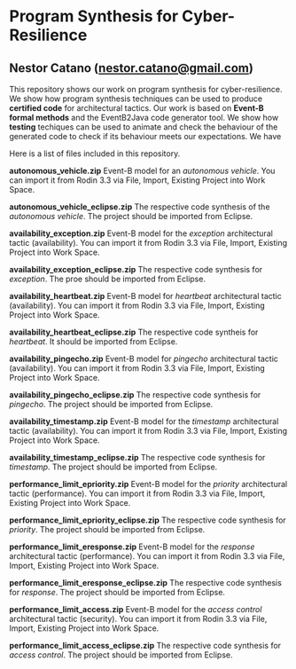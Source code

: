 # Program Synthesis for Cyber-Resilience
## Nestor Catano (nestor.catano@gmail.com)

This repository shows our work on program synthesis for cyber-resilience. We show how program synthesis techniques can be used to produce **certified code** for architectural tactics. Our work is based on **Event-B formal methods** and the EventB2Java code generator tool. We show how **testing** techiques can be used to animate and check the behaviour of the generated code to check if its behaviour meets our expectations. We have 

Here is a list of files included in this repository.

**autonomous_vehicle.zip** Event-B model for an *autonomous vehicle*. You can import it from Rodin 3.3 via File, Import, Existing Project into Work Space.

**autonomous_vehicle_eclipse.zip** The respective code synthesis of the *autonomous vehicle*. The project should be imported from Eclipse.

**availability_exception.zip** Event-B model for the *exception* architectural tactic (availability). You can import it from Rodin 3.3 via File, Import, Existing Project into Work Space.

**availability_exception_eclipse.zip** The respective code synthesis for *exception*. The proe should be imported from Eclipse. 

**availability_heartbeat.zip** Event-B model for *heartbeat* architectural tactic (availability). You can import it from Rodin 3.3 via File, Import, Existing Project into Work Space.

**availability_heartbeat_eclipse.zip** The respective code syntheis for *heartbeat*. It should be imported from Eclipse.

**availability_pingecho.zip** Event-B model for *pingecho* architectural tactic (availability). You can import it from Rodin 3.3 via File, Import, Existing Project into Work Space.

**availability_pingecho_eclipse.zip**  The respective code synthesis for *pingecho*. The project should be imported from Eclipse. 

**availability_timestamp.zip** Event-B model for the *timestamp* architectural tactic (availability). You can import it from Rodin 3.3 via File, Import, Existing Project into Work Space.

**availability_timestamp_eclipse.zip** The respective code synthesis for *timestamp*. The project should be imported from Eclipse.

**performance_limit_epriority.zip** Event-B model for the *priority* architectural tactic (performance). You can import it from Rodin 3.3 via File, Import, Existing Project into Work Space.

**performance_limit_epriority_eclipse.zip** The respective code synthesis for *priority*. The project should be imported from Eclipse.

**performance_limit_eresponse.zip** Event-B model for the *response* architectural tactic (performance). You can import it from Rodin 3.3 via File, Import, Existing Project into Work Space.

**performance_limit_eresponse_eclipse.zip** The respective code synthesis for *response*. The project should be imported from Eclipse.

**performance_limit_access.zip** Event-B model for the *access control* architectural tactic (security). You can import it from Rodin 3.3 via File, Import, Existing Project into Work Space.

**performance_limit_access_eclipse.zip** The respective code synthesis for *access control*. The project should be imported from Eclipse.
